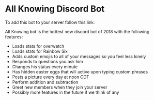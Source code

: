 # All Knowing Discord Bot

To add this bot to your server follow this link: <br>


All Knowing bot is the hottest new discord bot of 2018 with the following features:
<ul>
	<li>Loads stats for overwatch</li>
	<li>Loads stats for Rainbow Six </li>
	<li>Adds custom emojis to all of your messages so you feel less lonely</li>
	<li>Responds to questions you ask him</li>
	<li>Changes his status every minute</li>
	<li>Has hidden easter eggs that will active upon typing custom phrases</li>
	<li>Posts a picture every day at noon CDT</li>
	<li>Perform addition and subtraction</li>
	<li>Greet new members when they join your server</li>
	<li>Possibly more features in the future if we think of any</li>
</ul>